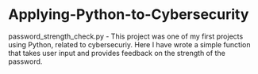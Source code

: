 # Applying-Python-to-Cybersecurity

password_strength_check.py -
This project was one of my first projects using Python, related to cybersecuriy. Here I have wrote a simple function that takes user input and provides feedback on the strength of the password.
